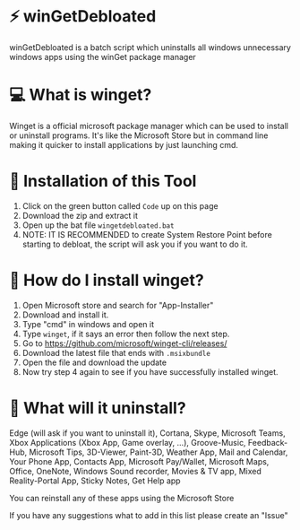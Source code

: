 # ⚡ winGetDebloated
winGetDebloated is a batch script which uninstalls all windows unnecessary windows apps using the winGet package manager

# 💻 What is winget?
Winget is a official microsoft package manager which can be used to install or uninstall programs.
It's like the Microsoft Store but in command line making it quicker to install applications by just launching cmd.

# 🚀 Installation of this Tool
1. Click on the green button called `Code` up on this page
2. Download the zip and extract it
3. Open up the bat file `wingetdebloated.bat`
4. NOTE: IT IS RECOMMENDED to create System Restore Point before starting to debloat, the script will ask you if you want to do it.

# 👾 How do I install winget?
1. Open Microsoft store and search for "App-Installer"
2. Download and install it.
3. Type "cmd" in windows and open it
4. Type `winget`, if it says an error then follow the next step.
5. Go to https://github.com/microsoft/winget-cli/releases/
6. Download the latest file that ends with `.msixbundle`
7. Open the file and download the update
8. Now try step 4 again to see if you have successfully installed winget.

# 🍵 What will it uninstall?
Edge (will ask if you want to uninstall it), Cortana, Skype, Microsoft Teams, Xbox Applications (Xbox App, Game overlay, ...), Groove-Music, Feedback-Hub, Microsoft Tips, 3D-Viewer, Paint-3D, Weather App, Mail and Calendar, Your Phone App, Contacts App, Microsoft Pay/Wallet, Microsoft Maps, Office, OneNote, Windows Sound recorder, Movies & TV app, Mixed Reality-Portal App, Sticky Notes, Get Help app


You can reinstall any of these apps using the Microsoft Store

If you have any suggestions what to add in this list please create an "Issue"
